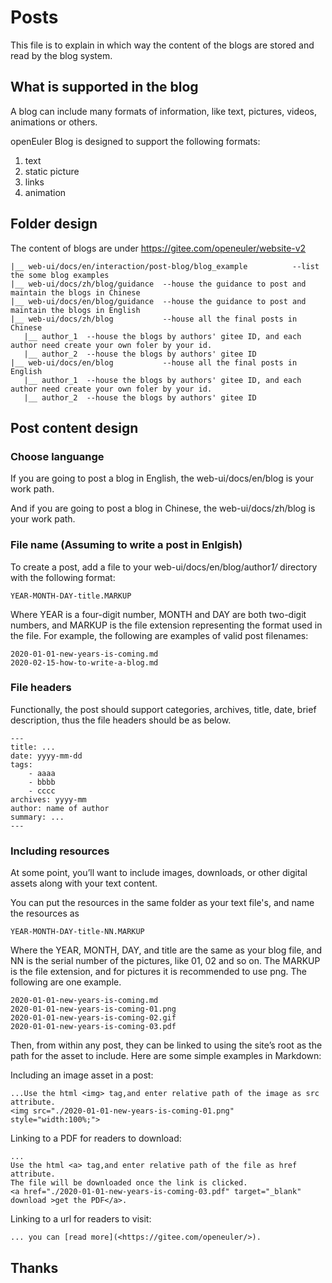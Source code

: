 # Posts

This file is to explain in which way the content of the blogs are stored and read by the blog system.

## What is supported in the blog

A blog can include many formats of information, like text, pictures, videos, animations or others.

openEuler Blog is designed to support the following formats:

1. text
2. static picture
3. links
4. animation

## Folder design

The content of blogs are under <https://gitee.com/openeuler/website-v2>

```
|__ web-ui/docs/en/interaction/post-blog/blog_example          --list the some blog examples
|__ web-ui/docs/zh/blog/guidance  --house the guidance to post and maintain the blogs in Chinese
|__ web-ui/docs/en/blog/guidance  --house the guidance to post and maintain the blogs in English
|__ web-ui/docs/zh/blog           --house all the final posts in Chinese
   |__ author_1  --house the blogs by authors' gitee ID, and each author need create your own foler by your id.
   |__ author_2  --house the blogs by authors' gitee ID
|__ web-ui/docs/en/blog           --house all the final posts in English
   |__ author_1  --house the blogs by authors' gitee ID, and each author need create your own foler by your id.
   |__ author_2  --house the blogs by authors' gitee ID

```

## Post content design

### Choose languange

If you are going to post a blog in English, the web-ui/docs/en/blog is your work path.

And if you are going to post a blog in Chinese, the web-ui/docs/zh/blog is your work path.

### File name (Assuming to write a post in Enlgish)

To create a post, add a file to your web-ui/docs/en/blog/author*1/* directory with the following format:

```
YEAR-MONTH-DAY-title.MARKUP
```

Where YEAR is a four-digit number, MONTH and DAY are both two-digit numbers, and MARKUP is the file extension representing the format used in the file. For example, the following are examples of valid post filenames:

```
2020-01-01-new-years-is-coming.md
2020-02-15-how-to-write-a-blog.md
```

### File headers

Functionally, the post should support categories, archives, title, date, brief description, thus the file headers should be as below.

```
---
title: ...
date: yyyy-mm-dd
tags:
    - aaaa
    - bbbb
    - cccc
archives: yyyy-mm
author: name of author
summary: ...
---
```

### Including resources

At some point, you’ll want to include images, downloads, or other digital assets along with your text content.

You can put the resources in the same folder as your text file's, and name the resources as

```
YEAR-MONTH-DAY-title-NN.MARKUP
```

Where the YEAR, MONTH, DAY, and title are the same as your blog file, and NN is the serial number of the pictures, like 01, 02 and so on. The MARKUP is the file extension, and for pictures it is recommended to use png.
The following are one example.

```
2020-01-01-new-years-is-coming.md
2020-01-01-new-years-is-coming-01.png
2020-01-01-new-years-is-coming-02.gif
2020-01-01-new-years-is-coming-03.pdf
```

Then, from within any post, they can be linked to using the site’s root as the path for the asset to include. Here are some simple examples in Markdown:

Including an image asset in a post:

```
...Use the html <img> tag,and enter relative path of the image as src attribute.
<img src="./2020-01-01-new-years-is-coming-01.png" style="width:100%;">
```

Linking to a PDF for readers to download:

```
...
Use the html <a> tag,and enter relative path of the file as href attribute.
The file will be downloaded once the link is clicked.
<a href="./2020-01-01-new-years-is-coming-03.pdf" target="_blank" download >get the PDF</a>.
```

Linking to a url for readers to visit:

```
... you can [read more](<https://gitee.com/openeuler/>).
```

## Thanks
